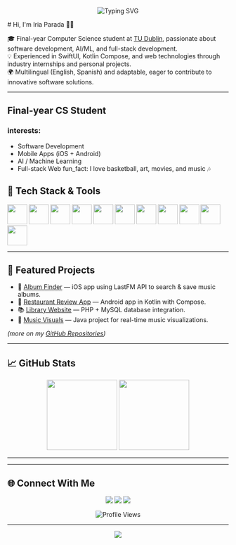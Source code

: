 <p align="center">
  <img src="https://readme-typing-svg.herokuapp.com?font=Fira+Code&pause=1000&color=F75C7E&center=true&vCenter=true&width=435&lines=Computer+Science+Student;Full-Stack+Developer;iOS+%26+Android+Developer;Always+learning+new+things" alt="Typing SVG" />
</p>
# Hi, I'm Iria Parada 👩‍💻  

🎓 Final-year Computer Science student at [TU Dublin](https://www.tudublin.ie/), passionate about software development, AI/ML, and full-stack development.  
💡 Experienced in SwiftUI, Kotlin Compose, and web technologies through industry internships and personal projects.  
🌍 Multilingual (English, Spanish) and adaptable, eager to contribute to innovative software solutions.  

---
## Final-year CS Student
### interests:
  - Software Development
  - Mobile Apps (iOS + Android)
  - AI / Machine Learning
  - Full-stack Web
fun_fact: I love basketball, art, movies, and music 🎶

## 🔧 Tech Stack & Tools

<p>
<img src="https://cdn.jsdelivr.net/gh/devicons/devicon/icons/swift/swift-original.svg" width="45" height="45"/>
<img src="https://cdn.jsdelivr.net/gh/devicons/devicon/icons/kotlin/kotlin-original.svg" width="45" height="45"/>
<img src="https://cdn.jsdelivr.net/gh/devicons/devicon/icons/python/python-original.svg" width="45" height="45"/>
<img src="https://cdn.jsdelivr.net/gh/devicons/devicon/icons/java/java-original.svg" width="45" height="45"/>
<img src="https://cdn.jsdelivr.net/gh/devicons/devicon/icons/javascript/javascript-original.svg" width="45" height="45"/>
<img src="https://cdn.jsdelivr.net/gh/devicons/devicon/icons/php/php-original.svg" width="45" height="45"/>
<img src="https://cdn.jsdelivr.net/gh/devicons/devicon/icons/mysql/mysql-original.svg" width="45" height="45"/>
<img src="https://cdn.jsdelivr.net/gh/devicons/devicon/icons/git/git-original.svg" width="45" height="45"/>
<img src="https://cdn.jsdelivr.net/gh/devicons/devicon/icons/github/github-original.svg" width="45" height="45"/>
<img src="https://cdn.jsdelivr.net/gh/devicons/devicon/icons/androidstudio/androidstudio-original.svg" width="45" height="45"/>
<img src="https://cdn.jsdelivr.net/gh/devicons/devicon/icons/xcode/xcode-original.svg" width="45" height="45"/>
</p>

---

## 📂 Featured Projects

* 🎵 [Album Finder](https://github.com/iriaPM/AlbumFinder) — iOS app using LastFM API to search & save music albums.
* 🍴 [Restaurant Review App](https://github.com/TU856-MSD-24/Group01_MSD_Project) — Android app in Kotlin with Compose.
* 📚 [Library Website](https://github.com/iriaPM/Library-Website) — PHP + MySQL database integration.
* 🎨 [Music Visuals](https://github.com/mymunaalom/MusicVisuals) — Java project for real-time music visualizations.

*(more on my [GitHub Repositories](https://github.com/iriaPM?tab=repositories))*

---

## 📈 GitHub Stats

<p align="center">
  <img src="https://github-readme-stats.vercel.app/api?username=iriaPM&show_icons=true&theme=tokyonight" height="160"/>
  <img src="https://github-readme-stats.vercel.app/api/top-langs/?username=iriaPM&layout=compact&theme=tokyonight" height="160"/>
</p>

---
---

## 🌐 Connect With Me

<p align="center">
  <a href="mailto:iria.parada03@gmail.com"><img src="https://img.shields.io/badge/Email-D14836?style=for-the-badge&logo=gmail&logoColor=white"/></a>
  <a href="https://www.linkedin.com/in/iria-parada-murciego/"><img src="https://img.shields.io/badge/LinkedIn-blue?style=for-the-badge&logo=linkedin&logoColor=white"/></a>
  <a href="https://github.com/iriaPM"><img src="https://img.shields.io/badge/GitHub-333?style=for-the-badge&logo=github&logoColor=white"/></a>
</p>
<p align="center">
  <img src="https://komarev.com/ghpvc/?username=iriaPM&color=blueviolet" alt="Profile Views" />
</p>

---

<p align="center">
  <img src="https://capsule-render.vercel.app/api?section=footer&type=waving&color=gradient&height=100"/>
</p>

